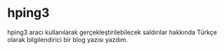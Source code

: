 # hping3
hping3 aracı kullanılarak gerçekleştirilebilecek saldırılar hakkında Türkçe olarak bilgilendirici bir blog yazısı yazdım.
